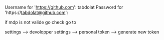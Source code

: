Username for 'https://github.com': tabdolat
Password for 'https://tabdolat@github.com':



if mdp is not valide go check go to 

settings --> devolopper settings --> personal token --> generate new token

